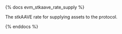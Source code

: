 {% docs evm_stkaave_rate_supply %}

The stkAAVE rate for supplying assets to the protocol.

{% enddocs %}
